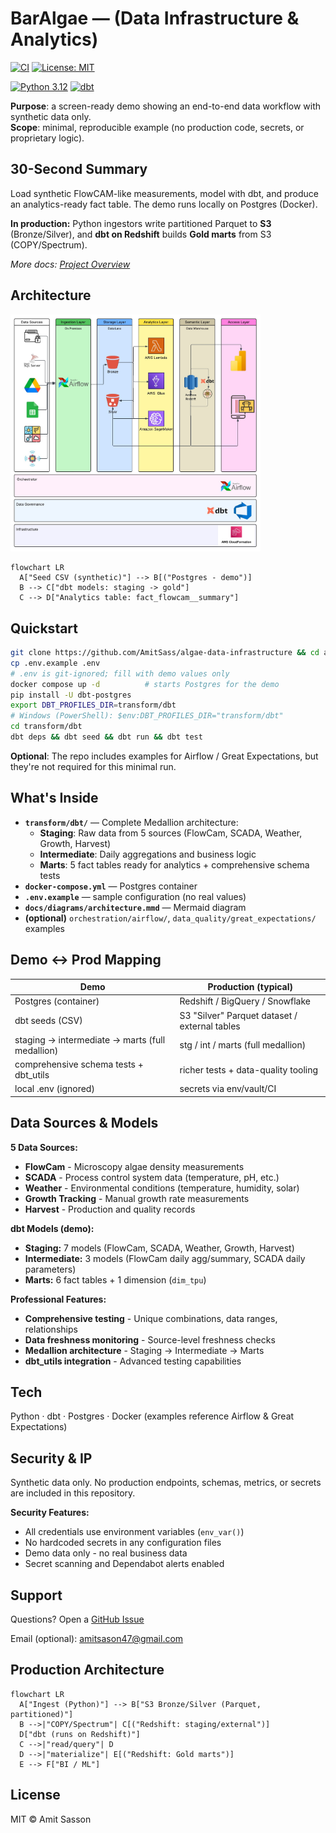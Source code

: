 # BarAlgae — (Data Infrastructure & Analytics)

[![CI](https://github.com/AmitSass/algae-data-infrastructure/actions/workflows/ci.yml/badge.svg)](https://github.com/AmitSass/algae-data-infrastructure/actions)
[![License: MIT](https://img.shields.io/badge/License-MIT-yellow.svg)](https://opensource.org/licenses/MIT)

[![Python 3.12](https://img.shields.io/badge/python-3.12-blue.svg)](https://www.python.org/downloads/release/python-3120/)
[![dbt](https://img.shields.io/badge/dbt-1.7.19-red.svg)](https://www.getdbt.com/)

**Purpose**: a screen-ready demo showing an end-to-end data workflow with synthetic data only.  
**Scope**: minimal, reproducible example (no production code, secrets, or proprietary logic).

## 30-Second Summary

Load synthetic FlowCAM-like measurements, model with dbt, and produce an analytics-ready fact table. The demo runs locally on Postgres (Docker).

**In production:** Python ingestors write partitioned Parquet to **S3** (Bronze/Silver), and **dbt on Redshift** builds **Gold marts** from S3 (COPY/Spectrum).

*More docs: [Project Overview](docs/OVERVIEW.md)*

## Architecture

<img src="docs/architecture.jpg" width="400" alt="BarAlgae Data Infrastructure Architecture Overview">

```mermaid
flowchart LR
  A["Seed CSV (synthetic)"] --> B[("Postgres - demo")]
  B --> C["dbt models: staging -> gold"]
  C --> D["Analytics table: fact_flowcam__summary"]
```

## Quickstart

```bash
git clone https://github.com/AmitSass/algae-data-infrastructure && cd algae-data-infrastructure
cp .env.example .env
# .env is git-ignored; fill with demo values only
docker compose up -d          # starts Postgres for the demo
pip install -U dbt-postgres
export DBT_PROFILES_DIR=transform/dbt
# Windows (PowerShell): $env:DBT_PROFILES_DIR="transform/dbt"
cd transform/dbt
dbt deps && dbt seed && dbt run && dbt test
```

**Optional**: The repo includes examples for Airflow / Great Expectations, but they're not required for this minimal run.

## What's Inside

- **`transform/dbt/`** — Complete Medallion architecture:
  - **Staging**: Raw data from 5 sources (FlowCam, SCADA, Weather, Growth, Harvest)
  - **Intermediate**: Daily aggregations and business logic
  - **Marts**: 5 fact tables ready for analytics + comprehensive schema tests
- **`docker-compose.yml`** — Postgres container
- **`.env.example`** — sample configuration (no real values)
- **`docs/diagrams/architecture.mmd`** — Mermaid diagram
- **(optional)** `orchestration/airflow/`, `data_quality/great_expectations/` examples

## Demo ↔ Prod Mapping

| Demo | Production (typical) |
|------|---------------------|
| Postgres (container) | Redshift / BigQuery / Snowflake |
| dbt seeds (CSV) | S3 "Silver" Parquet dataset / external tables |
| staging → intermediate → marts (full medallion) | stg / int / marts (full medallion) |
| comprehensive schema tests + dbt_utils | richer tests + data-quality tooling |
| local .env (ignored) | secrets via env/vault/CI |

## Data Sources & Models

**5 Data Sources:**
- **FlowCam** - Microscopy algae density measurements
- **SCADA** - Process control system data (temperature, pH, etc.)
- **Weather** - Environmental conditions (temperature, humidity, solar)
- **Growth Tracking** - Manual growth rate measurements
- **Harvest** - Production and quality records

**dbt Models (demo):**
- **Staging:** 7 models (FlowCam, SCADA, Weather, Growth, Harvest)
- **Intermediate:** 3 models (FlowCam daily agg/summary, SCADA daily parameters)
- **Marts:** 6 fact tables + 1 dimension (`dim_tpu`)

**Professional Features:**
- **Comprehensive testing** - Unique combinations, data ranges, relationships
- **Data freshness monitoring** - Source-level freshness checks
- **Medallion architecture** - Staging → Intermediate → Marts
- **dbt_utils integration** - Advanced testing capabilities

## Tech

Python · dbt · Postgres · Docker (examples reference Airflow & Great Expectations)

## Security & IP

Synthetic data only. No production endpoints, schemas, metrics, or secrets are included in this repository.

**Security Features:**
- All credentials use environment variables (`env_var()`)
- No hardcoded secrets in any configuration files
- Demo data only - no real business data
- Secret scanning and Dependabot alerts enabled

## Support

Questions? Open a [GitHub Issue](https://github.com/AmitSass/algae-data-infrastructure/issues)

Email (optional): amitsason47@gmail.com

## Production Architecture

```mermaid
flowchart LR
  A["Ingest (Python)"] --> B["S3 Bronze/Silver (Parquet, partitioned)"]
  B -->|"COPY/Spectrum"| C[("Redshift: staging/external")]
  D["dbt (runs on Redshift)"]
  C -->|"read/query"| D
  D -->|"materialize"| E[("Redshift: Gold marts")]
  E --> F["BI / ML"]
```

## License

MIT © Amit Sasson